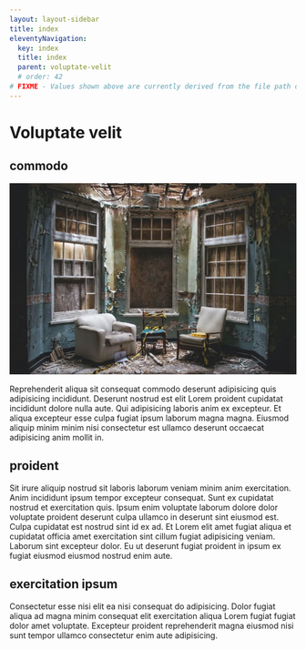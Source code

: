 ```yaml
---
layout: layout-sidebar
title: index
eleventyNavigation:
  key: index
  title: index
  parent: voluptate-velit
  # order: 42
# FIXME - Values shown above are currently derived from the file path only, except order which is also commented out because it is optional. Correct as desired and delete comment(s).
---
```


# Voluptate velit

## commodo

<img class="bordered" src="/static/images/bulksplash-blanccreative-L70wisn5Jfc.jpg" alt="bulksplash-blanccreative-L70wisn5Jfc.jpg" />

Reprehenderit aliqua sit consequat commodo deserunt adipisicing quis adipisicing incididunt. Deserunt nostrud est elit Lorem proident cupidatat incididunt dolore nulla aute. Qui adipisicing laboris anim ex excepteur. Et aliqua excepteur esse culpa fugiat ipsum laborum magna magna. Eiusmod aliquip minim minim nisi consectetur est ullamco deserunt occaecat adipisicing anim mollit in.

## proident

Sit irure aliquip nostrud sit laboris laborum veniam minim anim exercitation. Anim incididunt ipsum tempor excepteur consequat. Sunt ex cupidatat nostrud et exercitation quis. Ipsum enim voluptate laborum dolore dolor voluptate proident deserunt culpa ullamco in deserunt sint eiusmod est. Culpa cupidatat est nostrud sint id ex ad. Et Lorem elit amet fugiat aliqua et cupidatat officia amet exercitation sint cillum fugiat adipisicing veniam. Laborum sint excepteur dolor. Eu ut deserunt fugiat proident in ipsum ex fugiat eiusmod eiusmod nostrud enim aute.

## exercitation ipsum

Consectetur esse nisi elit ea nisi consequat do adipisicing. Dolor fugiat aliqua ad magna minim consequat elit exercitation aliqua Lorem fugiat fugiat dolor amet voluptate. Excepteur proident reprehenderit magna eiusmod nisi sunt tempor ullamco consectetur enim aute adipisicing.